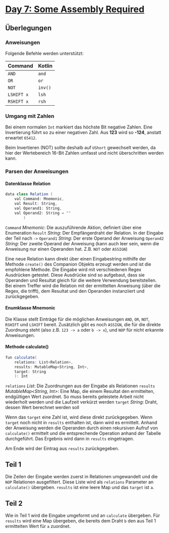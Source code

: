 # [Day 7: Some Assembly Required](https://adventofcode.com/2015/day/7)

## Überlegungen

### Anweisungen

Folgende Befehle werden unterstützt:

| Command    | Kotlin  |
|------------|---------|
| `AND`      | `and`   |
| `OR`       | `or`    |
| `NOT`      | `inv()` |
| `LSHIFT x` | `lsh`   |
| `RSHIFT x` | `rsh`   |

### Umgang mit Zahlen

Bei einem normalen `Int` markiert das höchste Bit negative Zahlen. Eine Invertierung führt so zu einer negativen Zahl. Aus **123** wird so **-124**, anstatt erwartet `65412`.

Beim Invertieren (NOT) sollte deshalb auf `UShort` gewechselt werden, da hier der Wertebereich 16-Bit Zahlen umfasst und nicht überschritten werden kann. 

### Parsen der Anweisungen

#### Datenklasse **Relation**

```c#
data class Relation (
    val Command: Mnemonic,
    val Result: String,
    val Operand1: String,
    val Operand2: String = ""
        )
```

`Command` *Mnemonic*: Die auszuführende Aktion, definiert über eine Enumeration
`Result` *String*: Der Empfängerdraht der Relation. In der Eingabe der Teil nach `->`
`Operand1` *String*: Der erste Operand der Anweisung
`Operand2` *String*: Der zweite Operand der Anweisung (kann auch leer sein, wenn die Anweisung nur einen Operanden hat. Z.B. `NOT` oder `ASSIGN`)

Eine neue Relation kann direkt über einen Eingabestring mithilfe der Methode `create()` des Companion Objekts erzeugt werden und ist die empfohlene Methode. Die Eingabe wird mit verschiedenen Regex Ausdrücken getestet. Diese Ausdrücke sind so aufgebaut, dass sie Operanden und Resultat gleich für die weitere Verwendung bereitstellen. Bei einem Treffer wird die Relation mit der ermittelten Anweisung (über die Regex, die trifft), dem Resultat und den Operanden instanziiert und zurückgegeben.

#### Enumklasse Mnemonic

Die Klasse stellt Einträge für die möglichen Anweisungen `AND`, `OR`, `NOT`, `RSHIFT` und `LSHIFT` bereit. Zusätzlich gibt es noch `ASSIGN`, die für die direkte Zuordnung steht (also z.B. `123 -> a` oder `b -> x`), und `NOP` für nicht erkannte Anweisungen.

#### Methode calculate()

```c#
fun calculate(
    relations: List<Relation>,
    results: MutableMap<String, Int>,
    target: String
    ): Int
```

`relations` *List<Relation>*: Die Zuordnungen aus der Eingabe als Relationen
`results` *MutableMap<String, Int>*: Eine Map, die einem Resultat den ermittelten, endgültigen Wert zuordnet. So muss bereits geleistete Arbeit nicht wiederholt werden und die Laufzeit verkürzt werden
`target` *String*: Draht, dessen Wert berechnet werden soll

Wenn das `target` eine Zahl ist, wird diese direkt zurückgegeben. Wenn `target` noch nicht in `results` enthalten ist, dann wird es ermittelt. Anhand der Anweisung werden die Operanden durch einen rekursiven Aufruf von `calculate()` ermittelt und die entsprechende Operation anhand der Tabelle durchgeführt. Das Ergebnis wird dann in `results` eingetragen.

Am Ende wird der Eintrag aus `results` zurückgegeben.

## Teil 1

Die Zeilen der Eingabe werden zuerst in Relationen umgewandelt und die `NOP` Relationen ausgefiltert. Diese Liste wird als `relations` Parameter an `calculate()` übergeben. `results` ist eine leere Map und das `target` ist `a`.

## Teil 2

Wie in Teil 1 wird die Eingabe umgeformt und an `calculate` übergeben. Für `results` wird eine Map übergeben, die bereits dem Draht `b` den aus Teil 1 ermittelten Wert für `a` zuordnet.